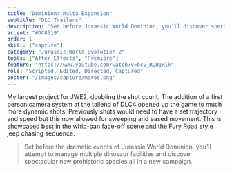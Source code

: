 ```yaml
---
title: "Dominion: Malta Expansion"
subtitle: "DLC Trailers"
description: "Set before Jurassic World Dominion, you’ll discover spectacular new prehistoric species in an all new campaign."
accent: "#DC8519"
order: 1
skill: ["capture"]
category: "Jurassic World Evolution 2"
tools: ["After Effects", "Premiere"]
feature: "https://www.youtube.com/watch?v=bcv_RQB1Rlk"
role: "Scripted, Edited, Directed, Captured"
poster: "/images/capture/moros.png"
---
```


<script>
  import YouTube from '$lib/components/YouTube.svelte';
</script>

My largest project for JWE2, doubling the shot count. The addition of a first person camera system at the tailend of DLC4 opened up the game to much more dynamic shots. Previously shots would need to have a set trajectory and speed but this now allowed for sweeping and eased movement. This is showcased best in the whip-pan face-off scene and the Fury Road style jeep chasing sequence.

> Set before the dramatic events of Jurassic World Dominion, you’ll attempt to manage multiple dinosaur facilities and discover spectacular new prehistoric species all in a new campaign.

<YouTube url="https://www.youtube.com/watch?v=ZwD3YaPV7-o" />

